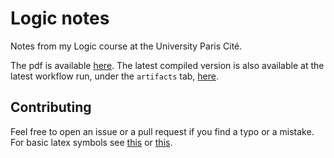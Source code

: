 # Logic notes

Notes from my Logic course at the University Paris Cité.

The pdf is available [here](https://yag000.github.io/logique-notes/logique-notes.pdf).
The latest compiled version is also available at the latest workflow run, under the `artifacts` tab, [here](https://github.com/Yag000/logique-notes/actions/workflows/build_and_deploy.yml).

## Contributing

Feel free to open an issue or a pull request if you find a typo or a mistake. For basic latex symbols see [this](https://www.caam.rice.edu/~heinken/latex/symbols.pdf) or [this](https://oeis.org/wiki/List_of_LaTeX_mathematical_symbols).
